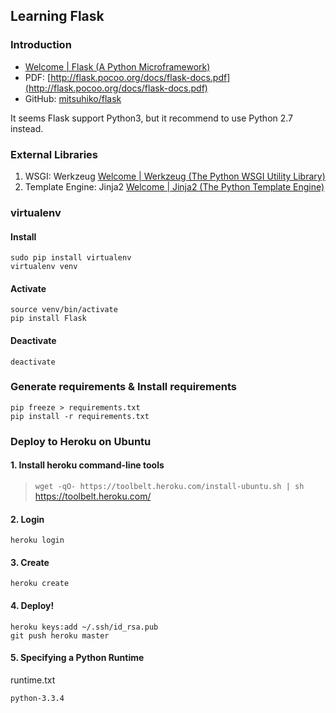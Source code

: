 Learning Flask
-----

### Introduction
- [Welcome | Flask (A Python Microframework)](http://flask.pocoo.org/)
- PDF: [http://flask.pocoo.org/docs/flask-docs.pdf](http://flask.pocoo.org/docs/flask-docs.pdf)
- GitHub: [mitsuhiko/flask](https://github.com/mitsuhiko/flask)

It seems Flask support Python3, but it recommend to use Python 2.7 instead.


### External Libraries
1. WSGI: Werkzeug [Welcome | Werkzeug (The Python WSGI Utility Library)](http://werkzeug.pocoo.org/)
2. Template Engine: Jinja2 [Welcome | Jinja2 (The Python Template Engine)](http://jinja.pocoo.org/)

### virtualenv
#### Install
```
sudo pip install virtualenv
virtualenv venv
```

#### Activate
```
source venv/bin/activate
pip install Flask
```

#### Deactivate
```
deactivate
```

### Generate requirements & Install requirements
```
pip freeze > requirements.txt
pip install -r requirements.txt
```

### Deploy to Heroku on Ubuntu

#### 1. Install heroku command-line tools
> `wget -qO- https://toolbelt.heroku.com/install-ubuntu.sh | sh`
> https://toolbelt.heroku.com/

#### 2. Login
```
heroku login
```

#### 3. Create
```
heroku create
```

#### 4. Deploy!
```
heroku keys:add ~/.ssh/id_rsa.pub
git push heroku master
```

#### 5. Specifying a Python Runtime
runtime.txt
```
python-3.3.4
```
